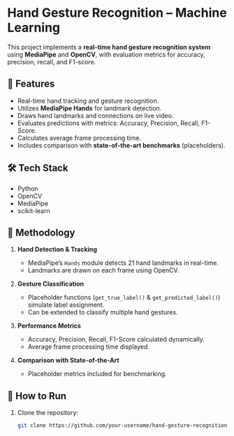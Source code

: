 # Hand Gesture Recognition – Machine Learning

This project implements a **real-time hand gesture recognition system** using **MediaPipe** and **OpenCV**, with evaluation metrics for accuracy, precision, recall, and F1-score.  

## 🚀 Features
- Real-time hand tracking and gesture recognition.  
- Utilizes **MediaPipe Hands** for landmark detection.  
- Draws hand landmarks and connections on live video.  
- Evaluates predictions with metrics: Accuracy, Precision, Recall, F1-Score.  
- Calculates average frame processing time.  
- Includes comparison with **state-of-the-art benchmarks** (placeholders).  

## 🛠️ Tech Stack
- Python  
- OpenCV  
- MediaPipe  
- scikit-learn  

## 📌 Methodology
1. **Hand Detection & Tracking**  
   - MediaPipe’s `Hands` module detects 21 hand landmarks in real-time.  
   - Landmarks are drawn on each frame using OpenCV.  

2. **Gesture Classification**  
   - Placeholder functions (`get_true_label()` & `get_predicted_label()`) simulate label assignment.  
   - Can be extended to classify multiple hand gestures.  

3. **Performance Metrics**  
   - Accuracy, Precision, Recall, F1-Score calculated dynamically.  
   - Average frame processing time displayed.  

4. **Comparison with State-of-the-Art**  
   - Placeholder metrics included for benchmarking.  

## 🔧 How to Run
1. Clone the repository:
   ```bash
   git clone https://github.com/your-username/hand-gesture-recognition-ml.git
